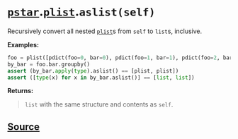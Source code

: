 # [`pstar`](./pstar.md).[`plist`](./pstar_plist.md).`aslist(self)`

Recursively convert all nested [`plist`](./pstar_plist.md)s from `self` to `list`s, inclusive.

**Examples:**
```python
foo = plist([pdict(foo=0, bar=0), pdict(foo=1, bar=1), pdict(foo=2, bar=0)])
by_bar = foo.bar.groupby()
assert (by_bar.apply(type).aslist() == [plist, plist])
assert ([type(x) for x in by_bar.aslist()] == [list, list])
```

**Returns:**

>    `list` with the same structure and contents as `self`.



## [Source](../pstar/pstar.py#L2995-L3014)